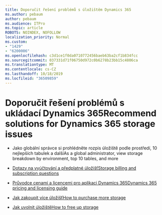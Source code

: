 ```yaml
---
title: Doporučit řešení problémů s úložištěm Dynamics 365
ms.author: pebaum
author: pebaum
ms.audience: ITPro
ms.topic: article
ROBOTS: NOINDEX, NOFOLLOW
localization_priority: Normal
ms.custom:
- "1429"
- "6200006"
ms.openlocfilehash: c3d1ce1f0da0710772456baeb63ba2cf1b834fcc
ms.sourcegitcommit: 037331d71f06750d972c0b6278b23bb15c4806ca
ms.translationtype: MT
ms.contentlocale: cs-CZ
ms.lasthandoff: 10/18/2019
ms.locfileid: "36509859"
---
```

# <a name="recommend-solutions-for-dynamics-365-storage-issues"></a><span data-ttu-id="4dad4-102">Doporučit řešení problémů s ukládací Dynamics 365</span><span class="sxs-lookup"><span data-stu-id="4dad4-102">Recommend solutions for Dynamics 365 storage issues</span></span>

* <span data-ttu-id="4dad4-103">Jako globální správce si prohlédněte rozpis úložiště podle prostředí, 10 nejlepších tabulek a další</span><span class="sxs-lookup"><span data-stu-id="4dad4-103">As a global administrator, view storage breakdown by environment, top 10 tables, and more</span></span>

* [<span data-ttu-id="4dad4-104">Dotazy na vyúčtování a předplatné úložišť</span><span class="sxs-lookup"><span data-stu-id="4dad4-104">Storage billing and subscription questions</span></span>](https://docs.microsoft.com/dynamics365/customer-engagement/admin/contact-information-microsoft-dynamics-365-online-billing-support)

* [<span data-ttu-id="4dad4-105">Průvodce cenami a licencemi pro aplikaci Dynamics 365</span><span class="sxs-lookup"><span data-stu-id="4dad4-105">Dynamics 365 pricing and licensing guide</span></span>](https://dynamics.microsoft.com/pricing/)

* [<span data-ttu-id="4dad4-106">Jak zakoupit více úložišť</span><span class="sxs-lookup"><span data-stu-id="4dad4-106">How to purchase more storage</span></span>](https://docs.microsoft.com/dynamics365/customer-engagement/admin/manage-storage#add-storage-to-dynamics-365-online)

* [<span data-ttu-id="4dad4-107">Jak uvolnit úložiště</span><span class="sxs-lookup"><span data-stu-id="4dad4-107">How to free up storage</span></span>](https://docs.microsoft.com/dynamics365/customer-engagement/admin/free-storage-space)

